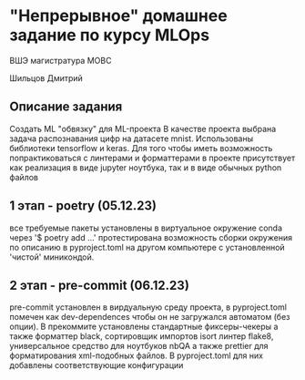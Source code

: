 # "Непрерывное" домашнее задание по курсу MLOps 

ВШЭ магистратура МОВС

Шильцов Дмитрий

## Описание задания

Создать ML "обвязку" для ML-проекта
В качестве проекта выбрана задача распознавания цифр на датасете mnist. Использованы библиотеки tensorflow и keras.
Для того чтобы иметь возможность попрактиковаться с линтерами и форматтерами в проекте присутствует как реализация в 
виде jupyter ноутбука, так и в виде обычных python файлов

## 1 этап - poetry (05.12.23)

все требуемые пакеты установлены в виртуальное окружение conda через '$ poetry add ...' 
протестирована возможность сборки окружения по описанию в pyproject.toml на другом компьютере
с установленной 'чистой' миникондой. 

## 2 этап - pre-commit (06.12.23)

pre-commit установлен в вирдуальную среду проекта, в pyproject.toml помечен как dev-dependences чтобы он не загружался 
автоматом (без опции). В прекоммите установлены стандартные фиксеры-чекеры а также форматтер black, сортировщик импортов isort
линтер flake8, универсальное средство для ноутбуков nbQA а также prettier для форматирования xml-подобных файлов.
В pyproject.toml для них добавлены соответствующие конфигурации


